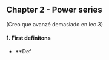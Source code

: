 ## Chapter 2 - Power series


(Creo que avanzé demasiado en lec 3)
#### 1. First definitons

- **Def 
